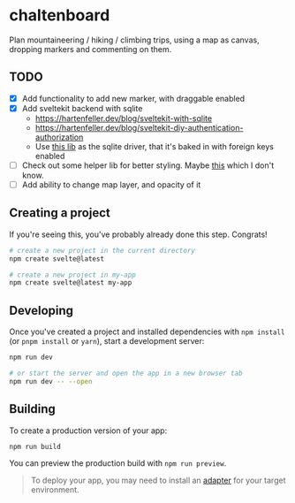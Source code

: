 # chaltenboard

Plan mountaineering / hiking / climbing trips, using a map as canvas, dropping markers and commenting on them.

## TODO

- [x] Add functionality to add new marker, with draggable enabled
- [x] Add sveltekit backend with sqlite
    - https://hartenfeller.dev/blog/sveltekit-with-sqlite
    - https://hartenfeller.dev/blog/sveltekit-diy-authentication-authorization
    - Use [this lib](https://github.com/WiseLibs/better-sqlite3) as the sqlite driver, that it's baked in with foreign keys enabled
- [ ] Check out some helper lib for better styling. Maybe [this](https://bulma.io/) which I don't know.
- [ ] Add ability to change map layer, and opacity of it

## Creating a project

If you're seeing this, you've probably already done this step. Congrats!

```bash
# create a new project in the current directory
npm create svelte@latest

# create a new project in my-app
npm create svelte@latest my-app
```

## Developing

Once you've created a project and installed dependencies with `npm install` (or `pnpm install` or `yarn`), start a development server:

```bash
npm run dev

# or start the server and open the app in a new browser tab
npm run dev -- --open
```

## Building

To create a production version of your app:

```bash
npm run build
```

You can preview the production build with `npm run preview`.

> To deploy your app, you may need to install an [adapter](https://kit.svelte.dev/docs/adapters) for your target environment.
